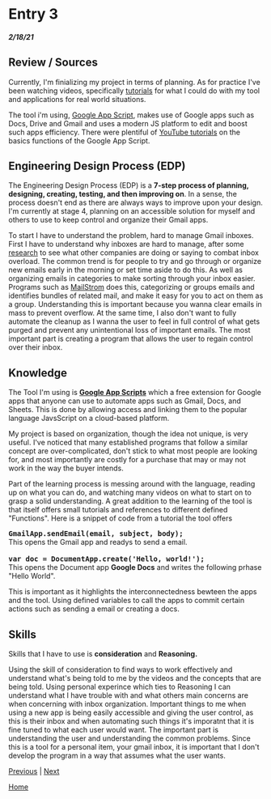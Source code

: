 # Entry 3
##### 2/18/21


## Review / Sources


Currently, I'm finializing my project in terms of planning. As for practice I've been watching videos, specifically <a href="https://www.youtube.com/watch?v=Pgfbl_o9WvM">tutorials</a> for what I could do with my tool and applications for real world situations. 

The tool i'm using, <a href="https://developers.google.com/apps-script">Google App Script</a>, makes use of Google apps such as Docs, Drive and Gmail and uses a modern JS platform to edit and boost such apps efficiency. There were plentiful of <a href="https://www.youtube.com/watch?v=Nd3DV_heK2Q">YouTube tutorials</a> on the basics functions of the Google App Script.

## Engineering Design Process (EDP)
The Engineering Design Process (EDP) is a <b>7-step process of planning, designing, creating, testing, and then improving on</b>. In a sense, the process doesn't end as there are always ways to improve upon your design. I'm currently at stage 4, planning on an accessible solution for myself and others to use to keep control and organize their Gmail apps.

To start I have to understand the problem, hard to manage Gmail inboxes. First I have to understand why inboxes are hard to manage, after some <a href="https://hbr.org/2012/02/stop-email-overload-1">research</a> to see what other companies are doing or saying to combat inbox overload. The common trend is for people to try and go through or organize new emails early in the morning or set time aside to do this. As well as organizing emails in categories to make sorting through your inbox easier. Programs such as <a href="https://mailstrom.co/MailStorm">MailStrom</a> does this, categorizing or groups emails and identifies bundles of related mail, and make it easy for you to act on them as a group. Understanding this is important because you wanna clear emails in mass to prevent overflow.
At the same time, I also don't want to fully automate the cleanup as I wanna the user to feel in full control of what gets purged and prevent any unintentional loss of important emails. The most important part is creating a program that allows the user to regain control over their inbox.



 

## Knowledge

The Tool I'm using is <b><a href="https://developers.google.com/apps-script">Google App Scripts</a></b> which a free extension for Google apps that anyone can use to automate apps such as Gmail, Docs, and Sheets. This is done by allowing access and linking them to the popular language JavsScript on a cloud-based platform.

My project is based on organization, though the idea not unique, is very useful. I've noticed that many established programs that follow a similar concept are over-complicated, don't stick to what most people are looking for, and most importantly are costly for a purchase that may or may not work in the way the buyer intends.

Part of the learning process is messing around with the language, reading up on what you can do, and watching many videos on what to start on to grasp a solid understanding. A great addition to the learning of the tool is that itself offers small tutorials and references to different defined "Functions". Here is a snippet of code from a tutorial the tool offers




 <tt><b>GmailApp.sendEmail(email, subject, body);</tt></b>
 <br>This opens the Gmail app and readys to send a email. 
<br>
<br>
<tt><b>var doc = DocumentApp.create('Hello, world!');</tt></b> 
<br>This opens the Document app <b>Google Docs</b> and writes the following prhase "Hello World". 

This is important as it highlights the interconnectedness bewteen the apps and the tool. Using defined variables to call the apps to commit certain actions such as sending a email or creating a docs. 

## Skills

Skills that I have to use is <b>consideration</b> and <b>Reasoning.</b>

Using the skill of consideration to find ways to work effectively and understand what's being told to me by the videos and the concepts that are being told. Using personal experince which ties to Reasoning I can understand what I have trouble with and what others main concerns are when concerning with inbox organization.  Important things to me when using a new app is being easily accessible and giving the user control, as this is their inbox and when automating such things it's imporatnt that it is fine tuned to what each user would want. 
The important part is understanding the user and understanding the common problems. Since this is a tool for a personal item, your gmail inbox, it is important that I don't develop the program in a way that assumes what the user wants. 

[Previous](entry02.md) | [Next](entry04.md)

[Home](../README.md)
